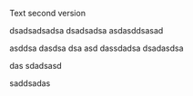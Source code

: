 Text second version

dsadsadsadsa
dsadsadsa
asdasddsasad


asddsa
dasdsa
dsa
asd
dassdadsa
dsadasdsa


das
sdadsasd

saddsadas